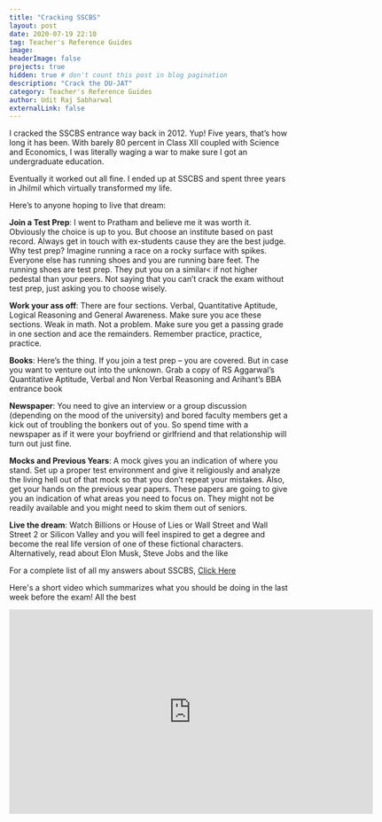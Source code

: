 ```yaml
---
title: "Cracking SSCBS"
layout: post
date: 2020-07-19 22:10
tag: Teacher's Reference Guides
image:
headerImage: false
projects: true
hidden: true # don't count this post in blog pagination
description: "Crack the DU-JAT"
category: Teacher's Reference Guides
author: Udit Raj Sabharwal
externalLink: false
---
```


I cracked the SSCBS entrance way back in 2012. Yup! Five years, that’s how long it has been. With barely 80 percent in Class XII coupled with Science and Economics, I was literally waging a war to make sure I got an undergraduate education.

Eventually it worked out all fine. I ended up at SSCBS and spent three years in Jhilmil which virtually transformed my life.

Here’s to anyone hoping to live that dream:

**Join a Test Prep**: I went to Pratham and believe me it was worth it. Obviously the choice is up to you. But choose an institute based on past record. Always get in touch with ex-students cause they are the best judge. Why test prep? Imagine running a race on a rocky surface with spikes. Everyone else has running shoes and you are running bare feet. The running shoes are test prep. They put you on a similar< if not higher pedestal than your peers. Not saying that you can’t crack the exam without test prep, just asking you to choose wisely.

**Work your ass off**: There are four sections. Verbal, Quantitative Aptitude, Logical Reasoning and General Awareness. Make sure you ace these sections. Weak in math. Not a problem. Make sure you get a passing grade in one section and ace the remainders. Remember practice, practice, practice.

**Books**: Here’s the thing. If you join a test prep – you are covered. But in case you want to venture out into the unknown. Grab a copy of RS Aggarwal’s Quantitative Aptitude, Verbal and Non Verbal Reasoning and Arihant’s BBA entrance book

**Newspaper**: You need to give an interview or a group discussion (depending on the mood of the university) and bored faculty members get a kick out of troubling the bonkers out of you. So spend time with a newspaper as if it were your boyfriend or girlfriend and that relationship will turn out just fine.

**Mocks and Previous Years**: A mock gives you an indication of where you stand. Set up a proper test environment and give it religiously and analyze the living hell out of that mock so that you don’t repeat your mistakes. Also, get your hands on the previous year papers. These papers are going to give you an indication of what areas you need to focus on. They might not be readily available and you might need to skim them out of seniors.

**Live the dream**: Watch Billions or House of Lies or Wall Street and Wall Street 2 or Silicon Valley and you will feel inspired to get a degree and become the real life version of one of these fictional characters. Alternatively, read about Elon Musk, Steve Jobs and the like

For a complete list of all my answers about SSCBS, [Click Here](https://www.quora.com/profile/Udit-Sabharwal-1/answers/Shaheed-Sukhdev-College-of-Business-Studies)

Here's a short video which summarizes what you should be doing in the last week before the exam! All the best

<iframe width="656" height="369" src="https://www.youtube.com/embed/rq1Sq3u22RA" frameborder="0" allow="accelerometer; autoplay; encrypted-media; gyroscope; picture-in-picture" allowfullscreen></iframe>
